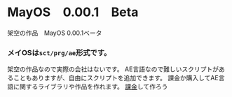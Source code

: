# MayOS　0.00.1　Beta
架空の作品　MayOS 0.00.1ベータ
### メイOSは`sct/prg/ae`形式です。
架空の作品なので実際の会社はないです。
AE言語なので難しいスクリプトがあることもありますが、自由にスクリプトを追加できます。
課金か購入してAE言語に関するライブラリや作品を作れます。
[課金](https://www.patreon.com/mayosinc)して作ろう

